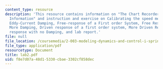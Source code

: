 ```yaml
---
content_type: resource
description: 'This resource contains information on "The Chart Recorder: Background
  Information" and instruction and exercise on Calibrating the speed measurement,
  Eddy-Current Damping, Free-response of a First order System, Free Response with
  More Damping, Driven response of a first order system, More Driven Response, Free
  response with no Damping, and lab report.'
file: null
file_location: /coursemedia/2-003-modeling-dynamics-and-control-i-spring-2005/f8e7d07a48d15330cbae3302cf858dec_lab2.pdf
file_type: application/pdf
resourcetype: Document
title: lab2.pdf
uid: f8e7d07a-48d1-5330-cbae-3302cf858dec
---
```

